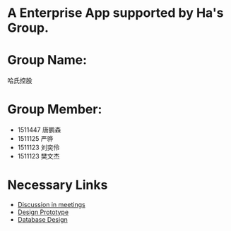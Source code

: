 # A Enterprise App supported by Ha's Group.

# Group Name:

哈氏控股

# Group Member:

- 1511447 唐鹏森
- 1511125 严骅
- 1511123 刘奕伶
- 1511123 樊文杰

# Necessary Links

- [Discussion in meetings](./Discussion2.pdf)
- [Design Prototype](./page2.md)
- [Database Design](./page2.md)

